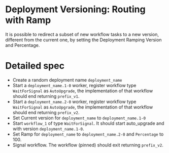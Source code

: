 # Deployment Versioning: Routing with Ramp

It is possible to redirect a subset of new workflow tasks to a new version, different from the current one, by setting the Deployment Ramping Version and Percentage.

# Detailed spec

* Create a random deployment name `deployment_name`
* Start a `deployment_name.1-0` worker, register workflow type `WaitForSignal` as `AutoUpgrade`, the implementation of that workflow should end returning `prefix_v1`.
* Start a `deployment_name.2-0` worker, register workflow type `WaitForSignal` as `AutoUpgrade`, the implementation of that workflow should end returning `prefix_v2`.
* Set Current version for `deployment_name` to `deployment_name.1-0`
* Start `workflow_1` of type `WaitForSignal`. It should start auto_upgrade and with version `deployment_name.1-0`.
* Set Ramp for `deployment_name` to `deployment_name.2-0` and `Percentage` to 100.
* Signal workflow. The workflow (pinned) should exit returning `prefix_v2`. 
